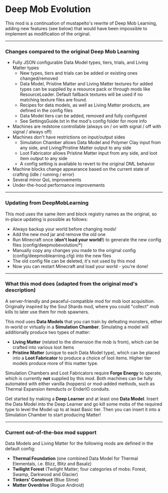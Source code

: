 # Deep Mob Evolution 
This mod is a continuation of  mustapelto's rewrite of Deep Mob Learning, adding new features (see below) that would have been impossible to implement as modification of the original.

---

### Changes compared to the original Deep Mob Learning
- Fully JSON configurable Data Model types, tiers, trials, and Living Matter types
    * New types, tiers and trials can be added or existing ones changed/removed
    * Data Model, Pristine Matter and Living Matter textures for added types can be supplied by a resource pack or
      through mods like ResourceLoader. Default fallback textures will be used if no matching texture files are found.
    * Recipes for data models, as well as Living Matter products, are defined in the config files
    * Data Model tiers can be added, removed and fully configured
    * See SettingsGuide.txt in the mod's config folder for more info
- Machines are redstone controllable (always on / on with signal / off with signal / always off)
- Machines don't have restrictions on input/output sides
    * Simulation Chamber allows Data Model and Polymer Clay input from any side, and Living/Pristine Matter output
      to any side
    * Loot Fabricator allows Pristine Matter input from any side, and loot item output to any side
    * A config setting is available to revert to the original DML behavior
- Machine blocks change appearance based on the current state of crafting (idle / running / error)
- Several minor QoL improvements
- Under-the-hood performance improvements

---

### Updating from DeepMobLearning
This mod uses the same item and block registry names as the original, so in-place updating is possible as follows:
- Always backup your world before changing mods!
- Add the new mod jar and remove the old one
- Run Minecraft once (**don't load your world!**) to generate the new config files (config/deepmobevolution/*)
- Manually copy any changes you made to the original config (config/deepmoblearning.cfg) into the new files
- The old config file can be deleted, it's not used by this mod
- Now you can restart Minecraft and load your world - you're done!

---

### What this mod does (adapted from the original mod's description)
A server-friendly and peaceful-compatible mod for mob loot acquisition. Originally inspired by the Soul Shards mod,
where you could "collect" mob kills to later use them for mob spawners.

This mod uses **Data Models** that you can train by defeating monsters, either in-world or virtually in a
**Simulation Chamber**. Simulating a model will additionally produce two types of matter:
- **Living Matter** (related to the dimension the mob is from), which can be crafted into various loot items
- **Pristine Matter** (unique to each Data Model type), which can be placed into a **Loot Fabricator** to produce a
  choice of loot items. Higher tier models produce more of this matter type.

Simulation Chambers and Loot Fabricators require **Forge Energy** to operate, which is currently **not** supplied by
this mod. Both machines can be fully automated with either vanilla (hoppers) or mod-added methods, such as Thermal
Expansion itemducts or EnderIO conduits.

Get started by making a **Deep Learner** and at least one **Data Model**. Insert the Data Model into the Deep Learner
and go kill some mobs of the required type to level the Model up to at least Basic tier. Then you can insert it
into a Simulation Chamber to start producing Matter!

---

### Current out-of-the-box mod support
Data Models and Living Matter for the following mods are defined in the default config:
- **Thermal Foundation** (one combined Data Model for Thermal Elementals, i.e. Blizz, Blitz and Basalz)
- **Twilight Forest** (Twilight Matter; four categories of mobs: Forest, Swamp, Darkwood and Glacier)
- **Tinkers' Construct** (Blue Slime)
- **Matter Overdrive** (Rogue Android)

